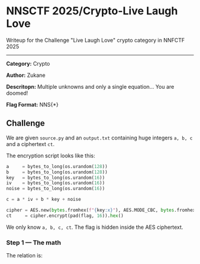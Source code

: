 # NNSCTF 2025/Crypto-Live Laugh Love
Writeup for the Challenge "Live Laugh Love" crypto category in NNFCTF 2025


***

**Category:** Crypto

**Author:** Zukane

**Descritopn:** Multiple unknowns and only a single equation... You are doomed!

**Flag Format:** NNS{*}


## Challenge

We are given `source.py` and an `output.txt` containing huge integers `a, b, c` and a ciphertext `ct`.

The encryption script looks like this:

```python
a     = bytes_to_long(os.urandom(128))
b     = bytes_to_long(os.urandom(128))
key   = bytes_to_long(os.urandom(16))
iv    = bytes_to_long(os.urandom(16))
noise = bytes_to_long(os.urandom(16))

c = a * iv + b * key + noise

cipher = AES.new(bytes.fromhex(f"{key:x}"), AES.MODE_CBC, bytes.fromhex(f"{iv:x}"))
ct     = cipher.encrypt(pad(flag, 16)).hex()
```

We only know `a, b, c, ct`. The flag is hidden inside the AES ciphertext.


### Step 1 — The math

The relation is:


